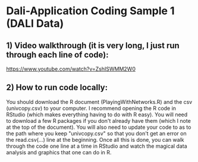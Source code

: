 # Dali-Application Coding Sample 1 (DALI Data)

## 1) Video walkthrough (it is very long, I just run through each line of code): 
https://www.youtube.com/watch?v=ZshISWMM2W0

## 2) How to run code locally:
You should download the R document (PlayingWithNetworks.R) and the csv (univcopy.csv) to your computer. I recommend opening the R code in RStudio (which makes everything having to do with R easy). You will need to download a few R packages if you don't already have them (which I note at the top of the document). You will also need to update your code to as to the path where you keep "univcopy.csv" so that you don't get an error on the read.csv(...) line at the beginning. Once all this is done, you can walk through the code one line at a time in RStudio and watch the magical data analysis and graphics that one can do in R.
